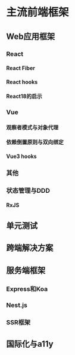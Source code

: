 # 主流前端框架

## Web应用框架

### React

#### React Fiber

#### React hooks

#### React18的启示

### Vue

#### 观察者模式与对象代理

#### 依赖倒置原则与双向绑定

#### Vue3 hooks

### 其他

### 状态管理与DDD

#### RxJS

## 单元测试

## 跨端解决方案

## 服务端框架

### Express和Koa

### Nest.js

### SSR框架

## 国际化与a11y

